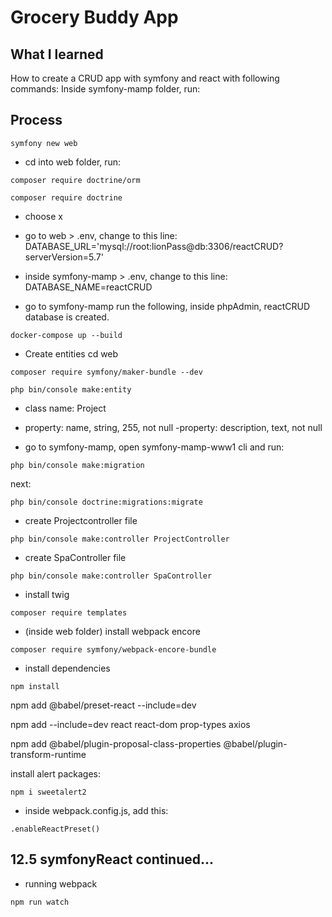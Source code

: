 # Grocery Buddy App

## What I learned

How to create a CRUD app with symfony and react with following commands:
Inside symfony-mamp folder, run:

## Process

```
symfony new web
```

- cd into web folder, run:

```
composer require doctrine/orm
```

```
composer require doctrine
```

- choose x
- go to web > .env, change to this line:
  DATABASE_URL='mysql://root:lionPass@db:3306/reactCRUD?serverVersion=5.7'
- inside symfony-mamp > .env, change to this line:
  DATABASE_NAME=reactCRUD

- go to symfony-mamp run the following, inside phpAdmin, reactCRUD database is created.

```
docker-compose up --build
```

- Create entities
  cd web

```
composer require symfony/maker-bundle --dev
```

```
php bin/console make:entity
```

- class name: Project
- property: name, string, 255, not null
  -property: description, text, not null

- go to symfony-mamp, open symfony-mamp-www1 cli and run:

```
php bin/console make:migration
```

next:

```
php bin/console doctrine:migrations:migrate
```

- create Projectcontroller file

```
php bin/console make:controller ProjectController
```

- create SpaController file

```
php bin/console make:controller SpaController
```

- install twig

```
composer require templates
```

- (inside web folder) install webpack encore

```
composer require symfony/webpack-encore-bundle
```

- install dependencies

```
npm install
```

npm add @babel/preset-react --include=dev

npm add --include=dev react react-dom prop-types axios

npm add @babel/plugin-proposal-class-properties @babel/plugin-transform-runtime

install alert packages:

```
npm i sweetalert2
```

- inside webpack.config.js, add this:

```
.enableReactPreset()
```

## 12.5 symfonyReact continued...

- running webpack

```
npm run watch
```
